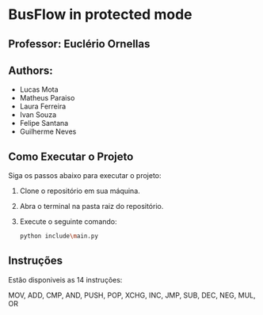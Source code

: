 # BusFlow in protected mode

## Professor: Euclério Ornellas

## Authors:
- Lucas Mota
- Matheus Paraiso
- Laura Ferreira
- Ivan Souza
- Felipe Santana
- Guilherme Neves

## Como Executar o Projeto

Siga os passos abaixo para executar o projeto:

1. Clone o repositório em sua máquina.
2. Abra o terminal na pasta raiz do repositório.
3. Execute o seguinte comando:

   ```bash
   python include\main.py

## Instruções

Estão disponiveis as 14 instruções:

MOV, ADD, CMP, AND, PUSH, POP, XCHG, INC, JMP, SUB, DEC, NEG, MUL, OR


